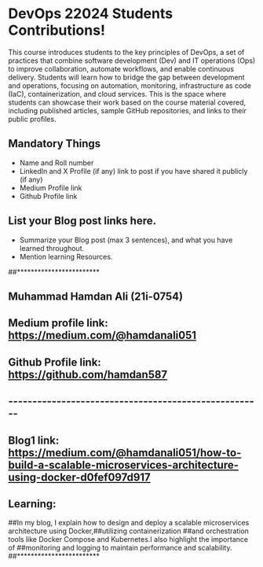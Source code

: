 # DevOps 22024 Students Contributions! 

This course introduces students to the key principles of DevOps, a set of practices that combine software development (Dev) and IT operations (Ops) to improve collaboration, automate workflows, and enable continuous delivery. Students will learn how to bridge the gap between development and operations, focusing on automation, monitoring, infrastructure as code (IaC), containerization, and cloud services. This is the space where students can showcase their work based on the course material covered, including published articles, sample GitHub repositories, and links to their public profiles.

## Mandatory Things
- Name and Roll number
- LinkedIn and X Profile (if any) link to post if you have shared it publicly (if any)
- Medium Profile link
- Github Profile link

## List your Blog post links here.
- Summarize your Blog post (max 3 sentences), and what you have learned throughout.
- Mention learning Resources. 


##************************
## Muhammad Hamdan Ali (21i-0754)
## Medium profile link: https://medium.com/@hamdanali051
## Github Profile link: https://github.com/hamdan587
## -----------------------------------------------------
## Blog1 link: https://medium.com/@hamdanali051/how-to-build-a-scalable-microservices-architecture-using-docker-d0fef097d917
## Learning: 
##In my blog, I explain how to design and deploy a scalable microservices architecture using Docker,##utilizing containerization 
##and orchestration tools like Docker Compose and Kubernetes.I also highlight the importance of ##monitoring and logging to maintain performance and scalability.
##************************